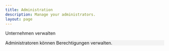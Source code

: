 ```yaml
---
title: Administration
description: Manage your administrators.
layout: page
---
```


<script setup>
    import { onMounted, ref, getCurrentInstance } from 'vue';
    import Firewall from '../../components/Firewall.vue';
    import { withBase } from "vitepress";
    import OrganizationsAdmins from '../../components/organizations/OrganizationsAdmins.vue';

    const instance = getCurrentInstance();
    const supabase = instance.appContext.config.globalProperties.$supabase;

    const urlParams = typeof window !== 'undefined' ? new URLSearchParams(window.location.search) : new URLSearchParams();
    const organizationId = urlParams.get('organization');
    const goBack = () => {
        window.history.back();
    };
</script>

<Firewall>
    <v-toolbar color="transparent" flat>
        <v-toolbar-title>Unternehmen verwalten</v-toolbar-title>
        <template v-slot:prepend>
            <v-btn icon @click="goBack">
                <v-icon>mdi-arrow-left</v-icon>
            </v-btn>
        </template>
    </v-toolbar>
    <v-card variant="tonal" class="ma-4">
        <OrganizationsAdmins title="Administratoren" :organization_id="organizationId" :is_admin="true" :showAdmins="true" key="admin" />
        <p class="text-body-2 text-medium-emphasis px-2 ma-1" style="background-color:rgba(0, 0, 0, 0.04)">
            Administratoren können Berechtigungen verwalten.
        </p>
    </v-card>
</Firewall>